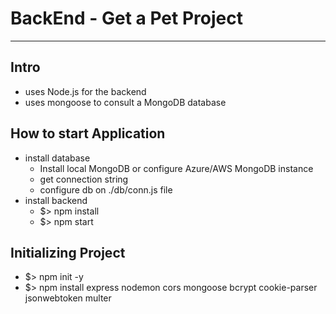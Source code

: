 # BackEnd - Get a Pet Project

---

## Intro

- uses Node.js for the backend
- uses mongoose to consult a MongoDB database

## How to start Application

- install database
  - Install local MongoDB or configure Azure/AWS MongoDB instance
  - get connection string
  - configure db on ./db/conn.js file
- install backend
  - $> npm install
  - $> npm start

## Initializing Project

- $> npm init -y
- $> npm install express nodemon cors mongoose bcrypt cookie-parser jsonwebtoken multer
